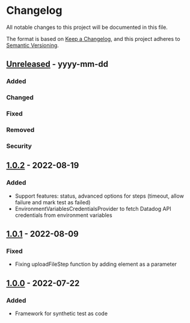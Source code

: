 # Changelog
All notable changes to this project will be documented in this file.

The format is based on [Keep a Changelog](https://keepachangelog.com/en/1.0.0/),
and this project adheres to [Semantic Versioning](https://semver.org/spec/v2.0.0.html).

## [Unreleased] - yyyy-mm-dd

### Added

### Changed

### Fixed

### Removed

### Security
## [1.0.2] - 2022-08-19
### Added
- Support features: status, advanced options for steps (timeout, allow failure and mark test as failed)
- EnvironmentVariablesCredentialsProvider to fetch Datadog API credentials from environment variables

## [1.0.1] - 2022-08-09
### Fixed
- Fixing uploadFileStep function by adding element as a parameter 

## [1.0.0] - 2022-07-22
### Added
- Framework for synthetic test as code

[Unreleased]: https://github.com/personio/datadog-synthetic-test-support/compare/v1.0.2...HEAD
[1.0.2]: https://github.com/personio/datadog-synthetic-test-support/compare/v1.0.1...v1.0.2
[1.0.1]: https://github.com/personio/datadog-synthetic-test-support/compare/v1.0.0...v1.0.1
[1.0.0]: https://github.com/personio/datadog-synthetic-test-support/releases/tag/v1.0.0
